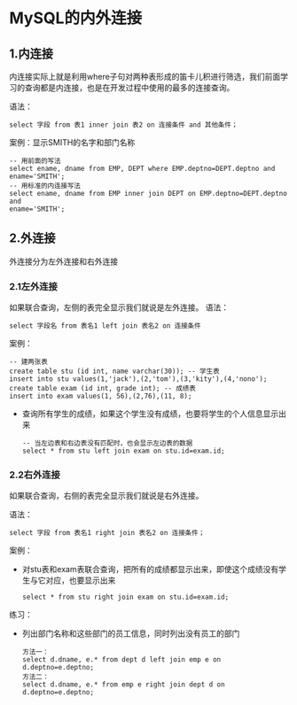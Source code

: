 # MySQL的内外连接

## 1.内连接

内连接实际上就是利用where子句对两种表形成的笛卡儿积进行筛选，我们前面学习的查询都是内连接，也是在开发过程中使用的最多的连接查询。  

语法：

```mysql
select 字段 from 表1 inner join 表2 on 连接条件 and 其他条件；
```

案例：显示SMITH的名字和部门名称  

```mysql
-- 用前面的写法
select ename, dname from EMP, DEPT where EMP.deptno=DEPT.deptno and
ename='SMITH';
-- 用标准的内连接写法
select ename, dname from EMP inner join DEPT on EMP.deptno=DEPT.deptno and
ename='SMITH';
```

## 2.外连接

外连接分为左外连接和右外连接  

### 2.1左外连接

如果联合查询，左侧的表完全显示我们就说是左外连接。
语法：  

```mysql
select 字段名 from 表名1 left join 表名2 on 连接条件
```

案例：  

```mysql
-- 建两张表
create table stu (id int, name varchar(30)); -- 学生表
insert into stu values(1,'jack'),(2,'tom'),(3,'kity'),(4,'nono');
create table exam (id int, grade int); -- 成绩表
insert into exam values(1, 56),(2,76),(11, 8);
```

- 查询所有学生的成绩，如果这个学生没有成绩，也要将学生的个人信息显示出来  

  ```mysql
  -- 当左边表和右边表没有匹配时，也会显示左边表的数据
  select * from stu left join exam on stu.id=exam.id;
  ```

### 2.2右外连接

如果联合查询，右侧的表完全显示我们就说是右外连接。  	

语法：

```mysql
select 字段 from 表名1 right join 表名2 on 连接条件；
```

案例：

- 对stu表和exam表联合查询，把所有的成绩都显示出来，即使这个成绩没有学生与它对应，也要显示出来

  ```mysql
  select * from stu right join exam on stu.id=exam.id;
  ```

    

练习：

- 列出部门名称和这些部门的员工信息，同时列出没有员工的部门  

  ```mysql
  方法一：
  select d.dname, e.* from dept d left join emp e on d.deptno=e.deptno;
  方法二：
  select d.dname, e.* from emp e right join dept d on d.deptno=e.deptno;
  ```

  